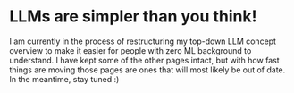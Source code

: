 # LLMs are simpler than you think!

I am currently in the process of restructuring my top-down LLM concept overview to make it easier for people with zero ML background to understand. I have kept some of the other pages intact, but with how fast things are moving those pages are ones that will most likely be out of date. In the meantime, stay tuned :)&#x20;
